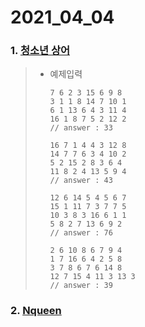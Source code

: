# 2021_04_04

### 1. [청소년 상어](https://www.acmicpc.net/problem/19236)

> - 예제입력
>
>   ```
>   7 6 2 3 15 6 9 8
>   3 1 1 8 14 7 10 1
>   6 1 13 6 4 3 11 4
>   16 1 8 7 5 2 12 2
>   // answer : 33
>   ```
>   
>   ```
>   16 7 1 4 4 3 12 8
>   14 7 7 6 3 4 10 2
>   5 2 15 2 8 3 6 4
>   11 8 2 4 13 5 9 4
>   // answer : 43
>   ```
>   
>   ```
>   12 6 14 5 4 5 6 7
>   15 1 11 7 3 7 7 5
>   10 3 8 3 16 6 1 1
>   5 8 2 7 13 6 9 2
>   // answer : 76
>   ```
>   
>   ```
>   2 6 10 8 6 7 9 4
>   1 7 16 6 4 2 5 8
>   3 7 8 6 7 6 14 8
>   12 7 15 4 11 3 13 3
>   // answer : 39
>   ```
>   
> 



### 2. [Nqueen](https://programmers.co.kr/learn/courses/30/lessons/12952)
